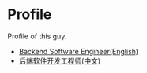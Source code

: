 # Profile
Profile of this guy.

- [Backend Software Engineer(English)](CV.en.s.md)
- [后端软件开发工程师(中文)](CV.zh.md)
